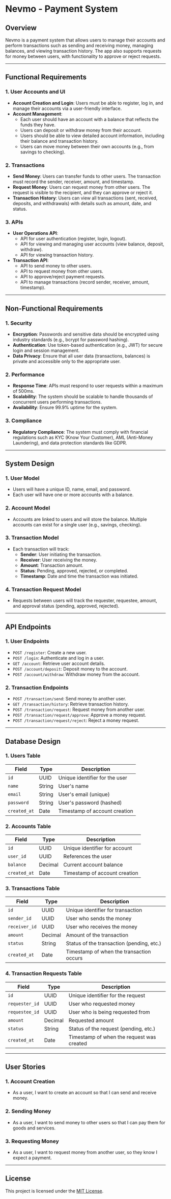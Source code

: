 # Nevmo - Payment System

## Overview

Nevmo is a payment system that allows users to manage their accounts and perform transactions such as sending and receiving money, managing balances, and viewing transaction history. The app also supports requests for money between users, with functionality to approve or reject requests.

---

## Functional Requirements

### 1. User Accounts and UI

- **Account Creation and Login**: Users must be able to register, log in, and manage their accounts via a user-friendly interface.
- **Account Management**:
  - Each user should have an account with a balance that reflects the funds they have.
  - Users can deposit or withdraw money from their account.
  - Users should be able to view detailed account information, including their balance and transaction history.
  - Users can move money between their own accounts (e.g., from savings to checking).

### 2. Transactions

- **Send Money**: Users can transfer funds to other users. The transaction must record the sender, receiver, amount, and timestamp.
- **Request Money**: Users can request money from other users. The request is visible to the recipient, and they can approve or reject it.
- **Transaction History**: Users can view all transactions (sent, received, deposits, and withdrawals) with details such as amount, date, and status.

### 3. APIs

- **User Operations API**:
  - API for user authentication (register, login, logout).
  - API for viewing and managing user accounts (view balance, deposit, withdraw).
  - API for viewing transaction history.
- **Transaction API**:
  - API to send money to other users.
  - API to request money from other users.
  - API to approve/reject payment requests.
  - API to manage transactions (record sender, receiver, amount, timestamp).

---

## Non-Functional Requirements

### 1. Security

- **Encryption**: Passwords and sensitive data should be encrypted using industry standards (e.g., bcrypt for password hashing).
- **Authentication**: Use token-based authentication (e.g., JWT) for secure login and session management.
- **Data Privacy**: Ensure that all user data (transactions, balances) is private and accessible only to the appropriate user.

### 2. Performance

- **Response Time**: APIs must respond to user requests within a maximum of 500ms.
- **Scalability**: The system should be scalable to handle thousands of concurrent users performing transactions.
- **Availability**: Ensure 99.9% uptime for the system.

### 3. Compliance

- **Regulatory Compliance**: The system must comply with financial regulations such as KYC (Know Your Customer), AML (Anti-Money Laundering), and data protection standards like GDPR.

---

## System Design

### 1. User Model

- Users will have a unique ID, name, email, and password.
- Each user will have one or more accounts with a balance.

### 2. Account Model

- Accounts are linked to users and will store the balance. Multiple accounts can exist for a single user (e.g., savings, checking).

### 3. Transaction Model

- Each transaction will track:
  - **Sender**: User initiating the transaction.
  - **Receiver**: User receiving the money.
  - **Amount**: Transaction amount.
  - **Status**: Pending, approved, rejected, or completed.
  - **Timestamp**: Date and time the transaction was initiated.

### 4. Transaction Request Model

- Requests between users will track the requester, requestee, amount, and approval status (pending, approved, rejected).

---

## API Endpoints

### 1. User Endpoints

- `POST /register`: Create a new user.
- `POST /login`: Authenticate and log in a user.
- `GET /account`: Retrieve user account details.
- `POST /account/deposit`: Deposit money to the account.
- `POST /account/withdraw`: Withdraw money from the account.

### 2. Transaction Endpoints

- `POST /transaction/send`: Send money to another user.
- `GET /transaction/history`: Retrieve transaction history.
- `POST /transaction/request`: Request money from another user.
- `POST /transaction/request/approve`: Approve a money request.
- `POST /transaction/request/reject`: Reject a money request.

---

## Database Design

### 1. Users Table

| Field        | Type   | Description                    |
| ------------ | ------ | ------------------------------ |
| `id`         | UUID   | Unique identifier for the user |
| `name`       | String | User's name                    |
| `email`      | String | User's email (unique)          |
| `password`   | String | User's password (hashed)       |
| `created_at` | Date   | Timestamp of account creation  |

### 2. Accounts Table

| Field        | Type    | Description                   |
| ------------ | ------- | ----------------------------- |
| `id`         | UUID    | Unique identifier for account |
| `user_id`    | UUID    | References the user           |
| `balance`    | Decimal | Current account balance       |
| `created_at` | Date    | Timestamp of account creation |

### 3. Transactions Table

| Field         | Type    | Description                               |
| ------------- | ------- | ----------------------------------------- |
| `id`          | UUID    | Unique identifier for transaction         |
| `sender_id`   | UUID    | User who sends the money                  |
| `receiver_id` | UUID    | User who receives the money               |
| `amount`      | Decimal | Amount of the transaction                 |
| `status`      | String  | Status of the transaction (pending, etc.) |
| `created_at`  | Date    | Timestamp of when the transaction occurs  |

### 4. Transaction Requests Table

| Field          | Type    | Description                               |
| -------------- | ------- | ----------------------------------------- |
| `id`           | UUID    | Unique identifier for the request         |
| `requester_id` | UUID    | User who requested money                  |
| `requestee_id` | UUID    | User who is being requested from          |
| `amount`       | Decimal | Requested amount                          |
| `status`       | String  | Status of the request (pending, etc.)     |
| `created_at`   | Date    | Timestamp of when the request was created |

---

## User Stories

### 1. Account Creation

- As a user, I want to create an account so that I can send and receive money.

### 2. Sending Money

- As a user, I want to send money to other users so that I can pay them for goods and services.

### 3. Requesting Money

- As a user, I want to request money from another user, so they know I expect a payment.

---

## License

This project is licensed under the [MIT License](https://opensource.org/licenses/MIT).
